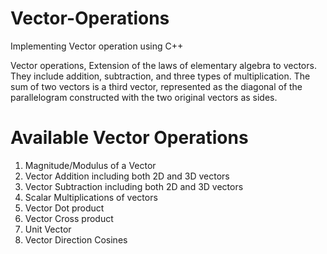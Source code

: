 # Vector-Operations

Implementing Vector operation using C++

Vector operations, Extension of the laws of elementary algebra to vectors. They include addition, subtraction, and three types of multiplication. The sum of two vectors is a third vector, represented as the diagonal of the parallelogram constructed with the two original vectors as sides.

# Available Vector Operations
1. Magnitude/Modulus of a Vector
2. Vector Addition including both 2D and 3D vectors
3. Vector Subtraction including both 2D and 3D vectors
4. Scalar Multiplications of vectors
5. Vector Dot product
6. Vector Cross product
7. Unit Vector
8. Vector Direction Cosines
